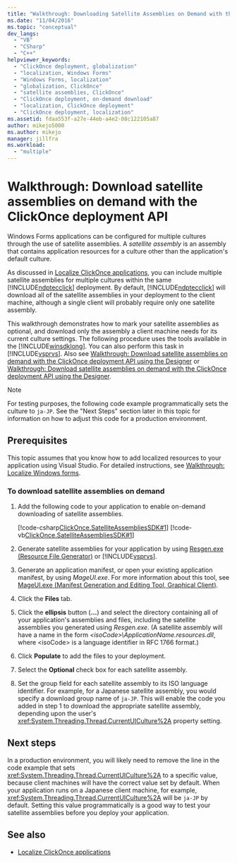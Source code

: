 ```yaml
---
title: "Walkthrough: Downloading Satellite Assemblies on Demand with the ClickOnce Deployment API | Microsoft Docs"
ms.date: "11/04/2016"
ms.topic: "conceptual"
dev_langs:
  - "VB"
  - "CSharp"
  - "C++"
helpviewer_keywords:
  - "ClickOnce deployment, globalization"
  - "localization, Windows Forms"
  - "Windows Forms, localization"
  - "globalization, ClickOnce"
  - "satellite assemblies, ClickOnce"
  - "ClickOnce deployment, on-demand download"
  - "localization, ClickOnce deployment"
  - "ClickOnce deployment, localization"
ms.assetid: fdaa553f-a27e-44eb-a4e2-08c122105a87
author: mikejo5000
ms.author: mikejo
manager: jillfra
ms.workload:
  - "multiple"
---
```

# Walkthrough: Download satellite assemblies on demand with the ClickOnce deployment API
Windows Forms applications can be configured for multiple cultures through the use of satellite assemblies. A *satellite assembly* is an assembly that contains application resources for a culture other than the application's default culture.

 As discussed in [Localize ClickOnce applications](../deployment/localizing-clickonce-applications.md), you can include multiple satellite assemblies for multiple cultures within the same [!INCLUDE[ndptecclick](../deployment/includes/ndptecclick_md.md)] deployment. By default, [!INCLUDE[ndptecclick](../deployment/includes/ndptecclick_md.md)] will download all of the satellite assemblies in your deployment to the client machine, although a single client will probably require only one satellite assembly.

 This walkthrough demonstrates how to mark your satellite assemblies as optional, and download only the assembly a client machine needs for its current culture settings. The following procedure uses the tools available in the [!INCLUDE[winsdklong](../deployment/includes/winsdklong_md.md)]. You can also perform this task in [!INCLUDE[vsprvs](../code-quality/includes/vsprvs_md.md)].  Also see [Walkthrough: Download satellite assemblies on demand with the ClickOnce deployment API using the Designer](/previous-versions/visualstudio/visual-studio-2012/ms366788(v=vs.110)) or [Walkthrough: Download satellite assemblies on demand with the ClickOnce deployment API using the Designer](/previous-versions/visualstudio/visual-studio-2013/ms366788(v=vs.120)).

> [!NOTE]
>  For testing purposes, the following code example programmatically sets the culture to `ja-JP`. See the "Next Steps" section later in this topic for information on how to adjust this code for a production environment.

## Prerequisites
 This topic assumes that you know how to add localized resources to your application using Visual Studio. For detailed instructions, see [Walkthrough: Localize Windows forms](/previous-versions/visualstudio/visual-studio-2010/y99d1cd3(v=vs.100)).

### To download satellite assemblies on demand

1. Add the following code to your application to enable on-demand downloading of satellite assemblies.

    [!code-csharp[ClickOnce.SatelliteAssembliesSDK#1](../deployment/codesnippet/CSharp/walkthrough-downloading-satellite-assemblies-on-demand-with-the-clickonce-deployment-api_1.cs)]
    [!code-vb[ClickOnce.SatelliteAssembliesSDK#1](../deployment/codesnippet/VisualBasic/walkthrough-downloading-satellite-assemblies-on-demand-with-the-clickonce-deployment-api_1.vb)]

2. Generate satellite assemblies for your application by using [Resgen.exe (Resource File Generator)](/dotnet/framework/tools/resgen-exe-resource-file-generator) or [!INCLUDE[vsprvs](../code-quality/includes/vsprvs_md.md)].

3. Generate an application manifest, or open your existing application manifest, by using *MageUI.exe*. For more information about this tool, see [MageUI.exe (Manifest Generation and Editing Tool, Graphical Client)](/dotnet/framework/tools/mageui-exe-manifest-generation-and-editing-tool-graphical-client).

4. Click the **Files** tab.

5. Click the **ellipsis** button (**...**) and select the directory containing all of your application's assemblies and files, including the satellite assemblies you generated using *Resgen.exe*. (A satellite assembly will have a name in the form *\<isoCode>\ApplicationName.resources.dll*, where \<isoCode> is a language identifier in RFC 1766 format.)

6. Click **Populate** to add the files to your deployment.

7. Select the **Optional** check box for each satellite assembly.

8. Set the group field for each satellite assembly to its ISO language identifier. For example, for a Japanese satellite assembly, you would specify a download group name of `ja-JP`. This will enable the code you added in step 1 to download the appropriate satellite assembly, depending upon the user's <xref:System.Threading.Thread.CurrentUICulture%2A> property setting.

## Next steps
 In a production environment, you will likely need to remove the line in the code example that sets <xref:System.Threading.Thread.CurrentUICulture%2A> to a specific value, because client machines will have the correct value set by default. When your application runs on a Japanese client machine, for example, <xref:System.Threading.Thread.CurrentUICulture%2A> will be `ja-JP` by default. Setting this value programmatically is a good way to test your satellite assemblies before you deploy your application.

## See also
- [Localize ClickOnce applications](../deployment/localizing-clickonce-applications.md)